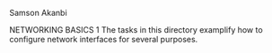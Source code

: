 Samson Akanbi 


NETWORKING BASICS 1
The tasks in this directory examplify how to configure network interfaces for several purposes.
